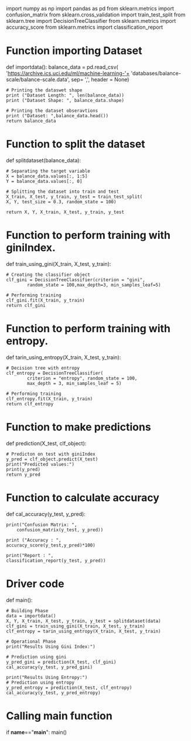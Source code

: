 import numpy as np 
import pandas as pd 
from sklearn.metrics import confusion_matrix 
from sklearn.cross_validation import train_test_split 
from sklearn.tree import DecisionTreeClassifier 
from sklearn.metrics import accuracy_score 
from sklearn.metrics import classification_report 
  
# Function importing Dataset 
def importdata(): 
    balance_data = pd.read_csv( 
'https://archive.ics.uci.edu/ml/machine-learning-'+
'databases/balance-scale/balance-scale.data', 
    sep= ',', header = None) 
      
    # Printing the dataswet shape 
    print ("Dataset Length: ", len(balance_data)) 
    print ("Dataset Shape: ", balance_data.shape) 
      
    # Printing the dataset obseravtions 
    print ("Dataset: ",balance_data.head()) 
    return balance_data 
  
# Function to split the dataset 
def splitdataset(balance_data): 
  
    # Separating the target variable 
    X = balance_data.values[:, 1:5] 
    Y = balance_data.values[:, 0] 
  
    # Splitting the dataset into train and test 
    X_train, X_test, y_train, y_test = train_test_split(  
    X, Y, test_size = 0.3, random_state = 100) 
      
    return X, Y, X_train, X_test, y_train, y_test 
      
# Function to perform training with giniIndex. 
def train_using_gini(X_train, X_test, y_train): 
  
    # Creating the classifier object 
    clf_gini = DecisionTreeClassifier(criterion = "gini", 
            random_state = 100,max_depth=3, min_samples_leaf=5) 
  
    # Performing training 
    clf_gini.fit(X_train, y_train) 
    return clf_gini 
      
# Function to perform training with entropy. 
def tarin_using_entropy(X_train, X_test, y_train): 
  
    # Decision tree with entropy 
    clf_entropy = DecisionTreeClassifier( 
            criterion = "entropy", random_state = 100, 
            max_depth = 3, min_samples_leaf = 5) 
  
    # Performing training 
    clf_entropy.fit(X_train, y_train) 
    return clf_entropy 
  
  
# Function to make predictions 
def prediction(X_test, clf_object): 
  
    # Predicton on test with giniIndex 
    y_pred = clf_object.predict(X_test) 
    print("Predicted values:") 
    print(y_pred) 
    return y_pred 
      
# Function to calculate accuracy 
def cal_accuracy(y_test, y_pred): 
      
    print("Confusion Matrix: ", 
        confusion_matrix(y_test, y_pred)) 
      
    print ("Accuracy : ", 
    accuracy_score(y_test,y_pred)*100) 
      
    print("Report : ", 
    classification_report(y_test, y_pred)) 
  
# Driver code 
def main(): 
      
    # Building Phase 
    data = importdata() 
    X, Y, X_train, X_test, y_train, y_test = splitdataset(data) 
    clf_gini = train_using_gini(X_train, X_test, y_train) 
    clf_entropy = tarin_using_entropy(X_train, X_test, y_train) 
      
    # Operational Phase 
    print("Results Using Gini Index:") 
      
    # Prediction using gini 
    y_pred_gini = prediction(X_test, clf_gini) 
    cal_accuracy(y_test, y_pred_gini) 
      
    print("Results Using Entropy:") 
    # Prediction using entropy 
    y_pred_entropy = prediction(X_test, clf_entropy) 
    cal_accuracy(y_test, y_pred_entropy) 
      
      
# Calling main function 
if __name__=="__main__": 
    main() 
